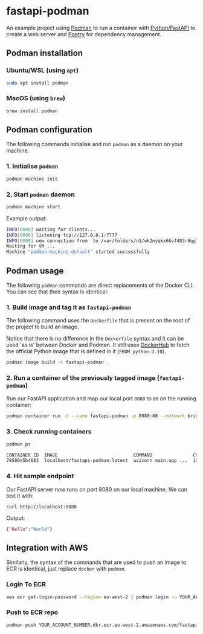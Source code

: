 # fastapi-podman

An example project using [Podman](https://podman.io/) to run a container with [Python/FastAPI](https://fastapi.tiangolo.com/) to create a web server and [Poetry](https://python-poetry.org/) for dependency management.

## Podman installation

### Ubuntu/WSL (using `apt`)
```bash
sudo apt install podman
```

### MacOS (using `brew`)
```bash
brew install podman
```

## Podman configuration
The following commands initialise and run `podman` as a daemon on your machine.
### 1. Initialise `podman`
```bash
podman machine init
```

### 2. Start `podman` daemon
```bash
podman machine start
```
Example output:
```bash
INFO[0000] waiting for clients...
INFO[0000] listening tcp://127.0.0.1:7777
INFO[0000] new connection from  to /var/folders/n1/wk2myqkx66vf483r8qg7l2880000gn/T/podman/qemu_podman-machine-default.sock
Waiting for VM ...
Machine "podman-machine-default" started successfully
```

## Podman usage

The following `podman` commands are direct replacements of the Docker CLI. You can see that their syntax is identical:

### 1. Build image and tag it as `fastapi-podman`

The following command uses the `Dockerfile` that is present on the root of the project to build an image. 

Notice that there is no difference in the `Dockerfile` syntax and it can be used 'as is' between Docker and Podman. It still uses [DockerHub](https://hub.docker.com/_/python/) to fetch the official Python image that is defined in it (`FROM python:3.10`).
```bash
podman image build -t fastapi-podman .
```

### 2. Run a container of the previously tagged image (`fastapi-podman`)

Run our FastAPI application and map our local port `8080` to `80` on the running container:
```bash
podman container run -d --name fastapi-podman -p 8080:80 --network bridge fastapi-podman
```

### 3. Check running containers
```bash
podman ps
```
```bash
CONTAINER ID  IMAGE                            COMMAND               CREATED         STATUS             PORTS                 NAMES
78586e5b4683  localhost/fastapi-podman:latest  uvicorn main:app ...  13 minutes ago  Up 13 minutes ago  0.0.0.0:8080->80/tcp  nifty_roentgen
```
### 4. Hit sample endpoint
Our FastAPI server now runs on port 8080 on our local machine. We can test it with:
```
curl http://localhost:8080
```
Output:
```json
{"Hello":"World"}
```

## Integration with AWS
Similarly, the syntax of the commands that are used to push an image to ECR is identical, just replace `docker` with `podman`.

### Login To ECR
```bash
aws ecr get-login-password --region eu-west-2 | podman login -u YOUR_AWS_USERNAME -p YOUR_AWS_PASSWORD YOUR_ACCOUNT_NUMBER.dkr.ecr.eu-west-2.amazonaws.com
```
### Push to ECR repo
```bash
podman push YOUR_ACCOUNT_NUMBER.dkr.ecr.eu-west-2.amazonaws.com/fastapi-podman
```
